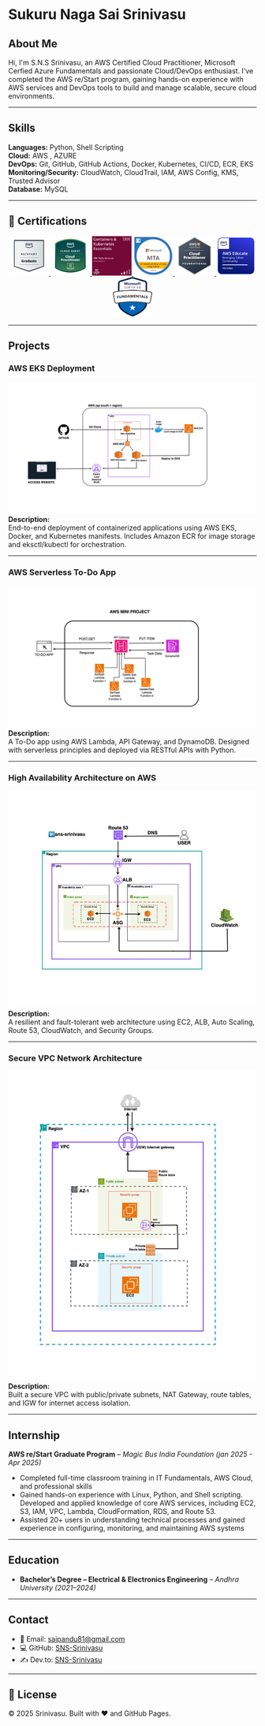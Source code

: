 # Sukuru Naga Sai Srinivasu


## About Me

Hi, I'm S.N.S Srinivasu, an AWS Certified Cloud Practitioner, Microsoft Cerfied Azure Fundamentals and  passionate Cloud/DevOps enthusiast. I’ve completed the AWS re/Start program, gaining hands-on experience with AWS services and DevOps tools to build and manage scalable, secure cloud environments.

---
## Skills

**Languages:** Python, Shell Scripting  
**Cloud:** AWS , AZURE  
**DevOps:** Git, GitHub, GitHub Actions, Docker, Kubernetes, CI/CD, ECR, EKS  
**Monitoring/Security:** CloudWatch, CloudTrail, IAM, AWS Config, KMS, Trusted Advisor  
**Database:** MySQL

---

## 🏅 Certifications

<div align="center">
  <a href="https://www.credly.com/badges/cf9e23a5-6712-46ed-8046-c5ca413286d0/public_url" target="_blank">
    <img src="https://github.com/SNS-Srinivasu/SNS-Srinivasu/blob/main/aws-re-start-graduate-2.png?raw=true" alt="AWS re/Start Graduate" width="80" height="80"/>
  </a>
  <a href="https://www.credly.com/badges/72725f99-af0d-424c-9fd5-2198a4ad4537/public_url" target="_blank">
    <img src="https://github.com/SNS-Srinivasu/SNS-Srinivasu/blob/main/aws-cloud-quest-cloud-practitioner.png?raw=true" alt="AWS Cloud Quest" width="80" height="80"/>
  </a>
  <a href="https://www.credly.com/badges/72725f99-af0d-424c-9fd5-2198a4ad4537/public_url" target="_blank">
    <img src="https://github.com/SNS-Srinivasu/SNS-Srinivasu/blob/main/containers-kubernetes-essentials.png?raw=true" alt="Kubernetes Essentials" width="80" height="80"/>
  </a>
  <a href="https://www.credly.com/badges/72725f99-af0d-424c-9fd5-2198a4ad4537/public_url" target="_blank">
    <img src="https://github.com/SNS-Srinivasu/SNS-Srinivasu/blob/main/mta-introduction-to-programming-using-python-certified-2022.png?raw=true" alt="Python Programming" width="80" height="80"/>
  </a>
  <a href="https://www.credly.com/earner/earned/badge/3763e21e-2437-44fb-9115-9b15325de94b" target="_blank">
    <img src="https://github.com/SNS-Srinivasu/SNS-Srinivasu/blob/main/aws-certified-cloud-practitioner.png?raw=true" alt="CCP" width="80" height="80"/>
  </a>
  <a href="#" target="_blank">
    <img src="https://github.com/SNS-Srinivasu/SNS-Srinivasu/blob/main/AWSEBadge.PNG?raw=true" alt="AWS Educate" width="80" height="80"/>
  </a>
  <a href="#" target="_blank">
    <img src="https://github.com/SNS-Srinivasu/SNS-Srinivasu/blob/main/AZ-900.png?raw=true" alt="AZ_900" width="80" height="80"/>
  </a>
</div>

---

## Projects

### AWS EKS Deployment
![EKS](https://raw.githubusercontent.com/SNS-Srinivasu/portfolio/main/architecture.jpg)  
**Description:**  
End-to-end deployment of containerized applications using AWS EKS, Docker, and Kubernetes manifests. Includes Amazon ECR for image storage and eksctl/kubectl for orchestration.

---

### AWS Serverless To-Do App
![Serverless](https://raw.githubusercontent.com/SNS-Srinivasu/portfolio/main/serverless.jpg)  
**Description:**  
A To-Do app using AWS Lambda, API Gateway, and DynamoDB. Designed with serverless principles and deployed via RESTful APIs with Python.

---

### High Availability Architecture on AWS
![HA](https://raw.githubusercontent.com/SNS-Srinivasu/portfolio/main/HA.jpeg)  
**Description:**  
A resilient and fault-tolerant web architecture using EC2, ALB, Auto Scaling, Route 53, CloudWatch, and Security Groups.

---

### Secure VPC Network Architecture
![Networking](https://raw.githubusercontent.com/SNS-Srinivasu/portfolio/main/Networking.jpeg)  
**Description:**  
Built a secure VPC with public/private subnets, NAT Gateway, route tables, and IGW for internet access isolation.

---

## Internship

**AWS re/Start Graduate Program** – *Magic Bus India Foundation (jan 2025 - Apr 2025)*
  - Completed full-time classroom training in IT Fundamentals, AWS Cloud, and professional skills
  - Gained hands-on experience with Linux, Python, and Shell scripting. Developed and applied knowledge of core AWS services, including EC2, S3, IAM, VPC, Lambda, CloudFormation, RDS, and Route 53.
  - Assisted 20+ users in understanding technical processes and gained experience in configuring, monitoring, and maintaining AWS systems

---

## Education

- **Bachelor’s Degree – Electrical & Electronics Engineering** – *Andhra University (2021–2024)*

---

## Contact

- 📧 Email: [saipandu81@gmail.com](mailto:saipandu81@gmail.com)  
- 💻 GitHub: [SNS-Srinivasu](https://github.com/SNS-Srinivasu)  
- ✍️ Dev.to: [SNS-Srinivasu](https://dev.to/sukuru_naga_sai_srinivasu)  

---

## 🧾 License

© 2025 Srinivasu. Built with ❤️ and GitHub Pages.
